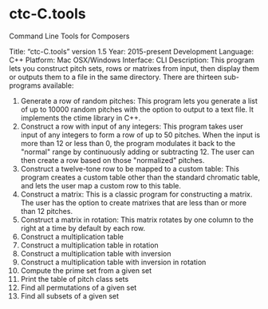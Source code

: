 # ctc-C.tools
Command Line Tools for Composers

Title: “ctc-C.tools” version 1.5
Year: 2015-present
Development Language: C++
Platform: Mac OSX/Windows
Interface: CLI
Description: This program lets you construct pitch sets, rows or matrixes from input, then display them or outputs them to a file in the same directory. There are thirteen sub-programs available:

1. Generate a row of random pitches: This program lets you generate a list of up to 10000 random pitches with the option to output to a text file. It implements the ctime library in C++.
2. Construct a row with input of any integers: This program takes user input of any integers to form a row of up to 50 pitches. When the input is more than 12 or less than 0, the program modulates it back to the "normal" range by continuously adding or subtracting 12. The user can then create a row based on those "normalized" pitches.
3. Construct a twelve-tone row to be mapped to a custom table: This program creates a custom table other than the standard chromatic table, and lets the user map a custom row to this table.
4. Construct a matrix: This is a classic program for constructing a matrix. The user has the option to create matrixes that are less than or more than 12 pitches.
5. Construct a matrix in rotation: This matrix rotates by one column to the right at a time by default by each row.
6. Construct a multiplication table
7. Construct a multiplication table in rotation
8. Construct a multiplication table with inversion
9. Construct a multiplication table with inversion in rotation
10. Compute the prime set from a given set
11. Print the table of pitch class sets
12. Find all permutations of a given set
13. Find all subsets of a given set
